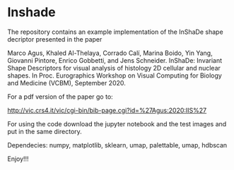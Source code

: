 # Inshade

The repository contains an example implementation of the InShaDe shape decriptor presented in the paper

Marco Agus, Khaled Al-Thelaya, Corrado Calí, Marina Boido, Yin Yang, Giovanni Pintore, Enrico Gobbetti, and Jens Schneider. InShaDe: Invariant Shape Descriptors for visual analysis of histology 2D cellular and nuclear shapes. In Proc. Eurographics Workshop on Visual Computing for Biology and Medicine (VCBM), September 2020. 

For a pdf version of the paper go to:

http://vic.crs4.it/vic/cgi-bin/bib-page.cgi?id=%27Agus:2020:IIS%27

For using the code download the jupyter notebook and the test images and put in the same directory.


Dependecies:
  numpy, matplotlib, sklearn, umap, palettable, umap, hdbscan
  
  
Enjoy!!!

